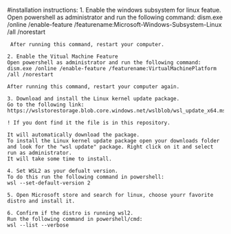 #installation instructions:
    1. Enable the windows subsystem for linux featue.
    Open powershell as administrator and run the following command:
    dism.exe /online /enable-feature /featurename:Microsoft-Windows-Subsystem-Linux /all /norestart
    
     After running this command, restart your computer.

    2. Enable the Vitual Machine Feature
    Open powershell as administrator and run the following command:
    dism.exe /online /enable-feature /featurename:VirtualMachinePlatform /all /norestart

    After running this command, restart your computer again.

    3. Download and install the Linux kernel update package.
    Go to the following link:
    https://wslstorestorage.blob.core.windows.net/wslblob/wsl_update_x64.msi
    
    ! If you dont find it the file is in this repository.

    It will automatically download the package.
    To install the Linux kernel update package open your downloads folder and look for the "wsl update" package. Right click on it and select run as administrator.
    It will take some time to install.

    4. Set WSL2 as your defualt version.
    To do this run the following command in powershell:
    wsl --set-default-version 2

    5. Open Microsoft store and search for linux, choose yourr favorite distro and install it.

    6. Confirm if the distro is running wsl2.
    Run the following command in powershell/cmd:
    wsl --list --verbose
